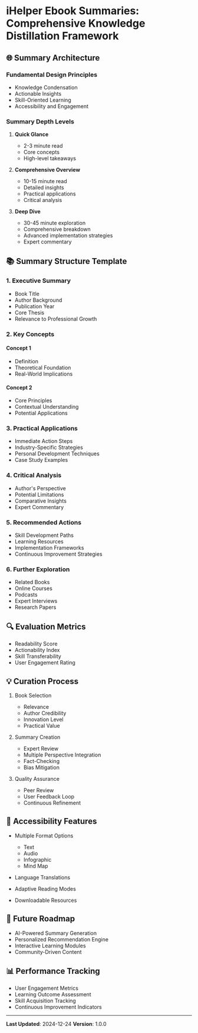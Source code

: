 # iHelper Ebook Summaries: Comprehensive Knowledge Distillation Framework

## 🌐 Summary Architecture

### Fundamental Design Principles
- Knowledge Condensation
- Actionable Insights
- Skill-Oriented Learning
- Accessibility and Engagement

### Summary Depth Levels
1. **Quick Glance**
   - 2-3 minute read
   - Core concepts
   - High-level takeaways

2. **Comprehensive Overview**
   - 10-15 minute read
   - Detailed insights
   - Practical applications
   - Critical analysis

3. **Deep Dive**
   - 30-45 minute exploration
   - Comprehensive breakdown
   - Advanced implementation strategies
   - Expert commentary

## 📚 Summary Structure Template

### 1. Executive Summary
- Book Title
- Author Background
- Publication Year
- Core Thesis
- Relevance to Professional Growth

### 2. Key Concepts
#### Concept 1
- Definition
- Theoretical Foundation
- Real-World Implications

#### Concept 2
- Core Principles
- Contextual Understanding
- Potential Applications

### 3. Practical Applications
- Immediate Action Steps
- Industry-Specific Strategies
- Personal Development Techniques
- Case Study Examples

### 4. Critical Analysis
- Author's Perspective
- Potential Limitations
- Comparative Insights
- Expert Commentary

### 5. Recommended Actions
- Skill Development Paths
- Learning Resources
- Implementation Frameworks
- Continuous Improvement Strategies

### 6. Further Exploration
- Related Books
- Online Courses
- Podcasts
- Expert Interviews
- Research Papers

## 🔍 Evaluation Metrics
- Readability Score
- Actionability Index
- Skill Transferability
- User Engagement Rating

## 💡 Curation Process
1. Book Selection
   - Relevance
   - Author Credibility
   - Innovation Level
   - Practical Value

2. Summary Creation
   - Expert Review
   - Multiple Perspective Integration
   - Fact-Checking
   - Bias Mitigation

3. Quality Assurance
   - Peer Review
   - User Feedback Loop
   - Continuous Refinement

## 🌈 Accessibility Features
- Multiple Format Options
  - Text
  - Audio
  - Infographic
  - Mind Map

- Language Translations
- Adaptive Reading Modes
- Downloadable Resources

## 🚀 Future Roadmap
- AI-Powered Summary Generation
- Personalized Recommendation Engine
- Interactive Learning Modules
- Community-Driven Content

## 📊 Performance Tracking
- User Engagement Metrics
- Learning Outcome Assessment
- Skill Acquisition Tracking
- Continuous Improvement Indicators

---

**Last Updated**: 2024-12-24
**Version**: 1.0.0

